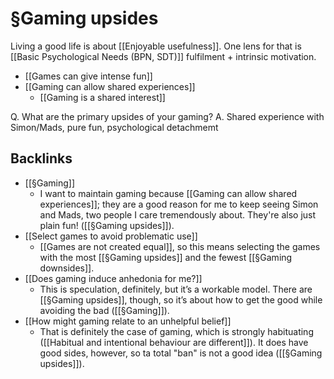 # §Gaming upsides
Living a good life is about  [[Enjoyable usefulness]]. One lens for that is [[Basic Psychological Needs (BPN, SDT)]] fulfilment + intrinsic motivation.

* [[Games can give intense fun]] 
* [[Gaming can allow shared experiences]]
	* [[Gaming is a shared interest]]

Q. What are the primary upsides of your gaming?
A. Shared experience with Simon/Mads, pure fun, psychological detachmemt

## Backlinks
* [[§Gaming]]
	* I want to maintain gaming because [[Gaming can allow shared experiences]]; they are a good reason for me to keep seeing Simon and Mads, two people I care tremendously about. They're also just plain fun! ([[§Gaming upsides]]). 
* [[Select games to avoid problematic use]]
	* [[Games are not created equal]], so this means selecting the games with the most [[§Gaming upsides]] and the fewest [[§Gaming downsides]]. 
* [[Does gaming induce anhedonia for me?]]
	* This is speculation, definitely, but it’s a workable model. There are [[§Gaming upsides]], though, so it’s about how to get the good while avoiding the bad ([[§Gaming]]).
* [[How might gaming relate to an unhelpful belief]]
	* That is definitely the case of gaming, which is strongly habituating ([[Habitual and intentional behaviour are different]]). It does have good sides, however, so ta total "ban" is not a good idea ([[§Gaming upsides]]).

<!-- {BearID:4D7EF985-5161-46FA-A98F-F1C01FDA3F5D-43097-00002E94377433A4} -->
